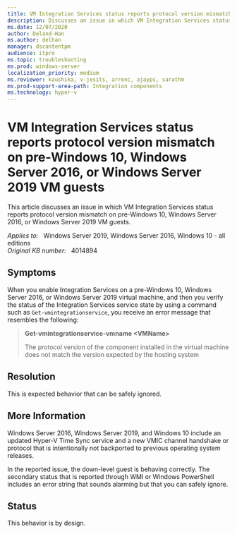 ```yaml
---
title: VM Integration Services status reports protocol version mismatch on pre-Windows 10, Windows Server 2016, or Windows Server 2019 VM guests
description: Discusses an issue in which VM Integration Services status reports protocol version mismatch on pre-Windows 10, Windows Server 2016, or Windows Server 2019 VM guests.
ms.date: 12/07/2020
author: Deland-Han
ms.author: delhan 
manager: dscontentpm
audience: itpro
ms.topic: troubleshooting
ms.prod: windows-server
localization_priority: medium
ms.reviewer: kaushika, v-jesits, arrenc, ajayps, sarathm 
ms.prod-support-area-path: Integration components
ms.technology: hyper-v
---
```

# VM Integration Services status reports protocol version mismatch on pre-Windows 10, Windows Server 2016, or Windows Server 2019 VM guests

This article discusses an issue in which VM Integration Services status reports protocol version mismatch on pre-Windows 10, Windows Server 2016, or Windows Server 2019 VM guests.

_Applies to:_ &nbsp; Windows Server 2019, Windows Server 2016, Windows 10 - all editions  
_Original KB number:_ &nbsp; 4014894

## Symptoms

When you enable Integration Services on a pre-Windows 10, Windows Server 2016, or Windows Server 2019 virtual machine, and then you verify the status of the Integration Services service state by using a command such as `Get-vmintegrationservice`, you receive an error message that resembles the following:
> **Get-vmintegrationservice-vmname \<VMName>**  
>
> The protocol version of the component installed in the virtual machine does not match the version expected by the hosting system

## Resolution

This is expected behavior that can be safely ignored.

## More Information

Windows Server 2016, Windows Server 2019, and Windows 10 include an updated Hyper-V Time Sync service and a new VMIC channel handshake or protocol that is intentionally not backported to previous operating system releases.

In the reported issue, the down-level guest is behaving correctly. The secondary status that is reported through WMI or Windows PowerShell includes an error string that sounds alarming but that you can safely ignore.

## Status

This behavior is by design.
